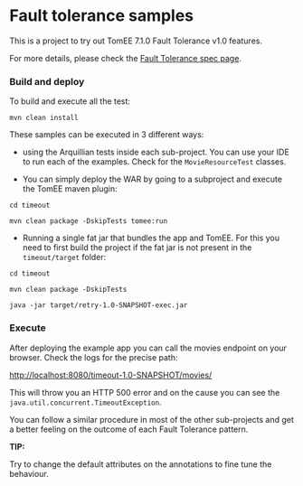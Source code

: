 # Fault tolerance samples

This is a project to try out TomEE 7.1.0 Fault Tolerance v1.0 features.

For more details, please check the 
[Fault Tolerance spec page](https://microprofile.io/project/eclipse/microprofile-fault-tolerance).

### Build and deploy

To build and execute all the test:

`mvn clean install 
`

These samples can be executed in 3 different ways:
 
* using the Arquillian tests inside each sub-project. You can use your IDE to run each of the examples. 
Check for the `MovieResourceTest` classes.

* You can simply deploy the WAR by going to a subproject and execute the TomEE maven plugin:

`cd timeout`

`mvn clean package -DskipTests tomee:run `

* Running a single fat jar that bundles the app and TomEE. For this you need to first build the project 
if the fat jar is not present in the `timeout/target` folder:

`cd timeout` 

`mvn clean package -DskipTests`

`java -jar target/retry-1.0-SNAPSHOT-exec.jar`

### Execute

After deploying the example app you can call the movies endpoint on your browser. Check the logs for the precise path:

[http://localhost:8080/timeout-1.0-SNAPSHOT/movies/](http://localhost:8080/timeout-1.0-SNAPSHOT/movies/)

This will throw you an HTTP 500 error and on the cause you can see the `java.util.concurrent.TimeoutException`.

You can follow a similar procedure in most of the other sub-projects and get a better feeling on the outcome 
of each Fault Tolerance pattern.

**TIP:**

Try to change the default attributes on the annotations to fine tune the behaviour.